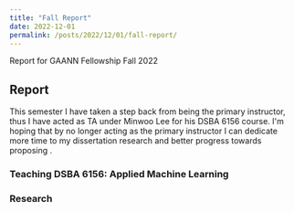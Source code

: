 ```yaml
---
title: "Fall Report"
date: 2022-12-01
permalink: /posts/2022/12/01/fall-report/
---
```


Report for GAANN Fellowship Fall 2022

## Report
This semester I have taken a step back from being the primary instructor, thus I have acted as TA under Minwoo Lee for his DSBA 6156 course. I'm hoping that by no longer acting as the primary instructor I can dedicate more time to my dissertation research and better progress towards proposing
.  
### Teaching DSBA 6156: Applied Machine Learning

### Research